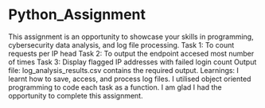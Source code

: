 # Python_Assignment
This assignment is an opportunity to showcase your skills in programming, cybersecurity data analysis, and log file processing. 
Task 1: To count requests per IP head 
Task 2: To output the endpoint accesed most number of times
Task 3: Display flagged IP addresses with failed login count
Output file: log_analysis_results.csv contains the required output.
Learnings: I learnt how to save, access, and process log files. I utilised object oriented programming to code each task as a function. I am glad I had the opportunity to complete this assignment. 



